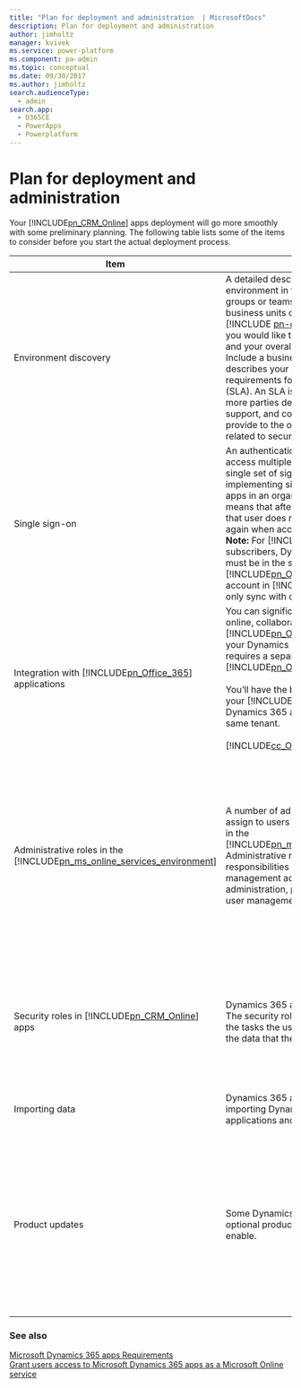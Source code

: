 ```yaml
---
title: "Plan for deployment and administration  | MicrosoftDocs"
description: Plan for deployment and administration 
author: jimholtz
manager: kvivek
ms.service: power-platform
ms.component: pa-admin
ms.topic: conceptual
ms.date: 09/30/2017
ms.author: jimholtz
search.audienceType: 
  - admin
search.app: 
  - D365CE
  - PowerApps
  - Powerplatform
---
```

# Plan for deployment and administration

Your [!INCLUDE[pn_CRM_Online](../includes/pn-crm-online.md)] apps deployment will go more smoothly with some preliminary planning.  The following table lists some of the items to consider before you start the actual deployment process.  


|                                                            Item                                                             |                                                                                                                                                                                                                                                                                                                                                                                                                                             Description                                                                                                                                                                                                                                                                                                                                                                                                                                              |                                                                                                                                                                                                                                                                                                                                                                                                                                                                                                            Considerations                                                                                                                                                                                                                                                                                                                                                                                                                                                                                                             |
|-----------------------------------------------------------------------------------------------------------------------------|------------------------------------------------------------------------------------------------------------------------------------------------------------------------------------------------------------------------------------------------------------------------------------------------------------------------------------------------------------------------------------------------------------------------------------------------------------------------------------------------------------------------------------------------------------------------------------------------------------------------------------------------------------------------------------------------------------------------------------------------------------------------------------------------------------------------------------------------------------------------------------------------------|---------------------------------------------------------------------------------------------------------------------------------------------------------------------------------------------------------------------------------------------------------------------------------------------------------------------------------------------------------------------------------------------------------------------------------------------------------------------------------------------------------------------------------------------------------------------------------------------------------------------------------------------------------------------------------------------------------------------------------------------------------------------------------------------------------------------------------------------------------------------------------------------------------------------------------------------------------------------------------------------------------------------------------------|
|                                                    Environment discovery                                                    |                                                                 A detailed description of your organization’s environment in terms of number of users, groups or teams, and the number and type of business units or divisions. Identify current [!INCLUDE [pn-crm-shortest](../includes/pn-crm-shortest.md)] apps data that you would like to bring into Dynamics 365 apps, and your overall data storage requirements. Include a business requirements analysis that describes your organization’s expectation or requirements for a service level agreement (SLA). An SLA is an agreement between two or more parties describing the deliverables, support, and communication that each party will provide to the other. Specify your policies related to security and privacy.                                                                 |                                                                                                                                                                                                             Is there enough overlap in customers and products across business units to be able to work in the same [!INCLUDE [pn-crm-shortest](../includes/pn-crm-shortest.md)] apps data? What type of security policy does the organization already have in place? Are there any special requirements in this area? Is there a plan for business growth that could affect the number of users of Dynamics 365 apps?<br /><br /> Plan for enough time to do this discovery; information that comes out of this exercise can affect the way you implement the service.                                                                                                                                                                                                              |
|                                                       Single sign-on                                                        | An authentication process that enables a user to access multiple systems or services through a single set of sign-on credentials. For example, implementing single sign-on for Dynamics 365 apps in an organization’s network environment means that after a user signs in to the network, that user does not have to enter credentials again when accessing Dynamics 365 apps. **Note:**  For [!INCLUDE[pn_Office_365](../includes/pn-office-365.md)] subscribers, Dynamics 365 apps environment must be in the same tenant as your [!INCLUDE[pn_Office_365](../includes/pn-office-365.md)] subscription. A user account in [!INCLUDE[pn_Active_Directory](../includes/pn-active-directory.md)] can only sync with one tenant. |                                                                                                                                                                                                                                                                                                                                                                    There are additional requirements to implement single sign-on, therefore, consider how important it is to your organization.<br /><br /> [!INCLUDE[proc_more_information](../includes/proc-more-information.md)] [Manage user account synchronization](manage-user-account-synchronization.md)                                                                                                                                                                                                                                                                                                                                                                     |
|                    Integration with [!INCLUDE[pn_Office_365](../includes/pn-office-365.md)] applications                    |                                                                                 You can significantly enhance your company’s online, collaborative experience by integrating [!INCLUDE[pn_Office_365](../includes/pn-office-365.md)] applications with your Dynamics 365 apps subscription. This requires a separate purchase of an [!INCLUDE[pn_Office_365](../includes/pn-office-365.md)] subscription<br /><br /> You’ll have the best integration experience if your [!INCLUDE[pn_Office_365](../includes/pn-office-365.md)] subscription and Dynamics 365 apps environment are in the same tenant.<br /><br /> [!INCLUDE[cc_Office365PlanRequirement](../includes/cc-office365planrequirement.md)]                                                                                 |     [!INCLUDE[proc_more_information](../includes/proc-more-information.md)] [What is Office 365?](https://www.microsoft.com/microsoft-365/business/compare-more-office-365-for-business-plans)                                                                                                                                                                                                                                                                                                                                                                                                                           |
| Administrative roles in the [!INCLUDE[pn_ms_online_services_environment](../includes/pn-ms-online-services-environment.md)] |                                                                                                                                                                                                                                        A number of administrative roles are available to assign to users if you manage your subscription in the [!INCLUDE[pn_ms_online_services_environment](../includes/pn-ms-online-services-environment.md)]. Administrative roles define administrative responsibilities related to subscription management activities, for example, billing administration, password administration, and user management administration.                                                                                                                                                                                                                                        |                                           Consider the available administrative roles and the needs of your environment to identify the roles you want to use and the users you will choose for each role. The global administrator role is the highest level role, having all the permissions to manage any part of the subscription process. We recommend that you assign this role to more than one person so that someone is always available to manage all aspects of the subscription. **Note:**  Administrative roles cover all subscription management functions within the service. These aren’t the same as the security roles that you assign to users in Dynamics 365 apps, which are required and govern access to resources in the Dynamics 365 apps service. See “Security roles in [!INCLUDE[pn_CRM_Online](../includes/pn-crm-online.md)] apps” in this table.                                            |
|                          Security roles in [!INCLUDE[pn_CRM_Online](../includes/pn-crm-online.md)] apps                          |                                                                                                                                                                                                                                                                                                                           Dynamics 365 apps uses role-based security.  The security role assigned to a user determines the tasks the user is permitted to perform and the data that the user is permitted to view.                                                                                                                                                                                                                                                                                                                           |                                                                                                                                                                                                    Every user must be assigned at least one security role  to access Dynamics 365 apps. **Note:**  Security roles aren’t the same as administrative roles in the [!INCLUDE[pn_ms_online_services_environment](../includes/pn-ms-online-services-environment.md)], which cover subscription management and related activities in the [!INCLUDE[pn_MS_Online_Services_Portal](../includes/pn-ms-online-services-portal.md)]. See: Administrative roles in the [!INCLUDE[pn_ms_online_services_environment](../includes/pn-ms-online-services-environment.md)] in this table.                                                                                                                                                                                                    |
|                                                       Importing data                                                        |                                                                                                                                                                                                                                                                                                                                                               Dynamics 365 apps offers a wizard to help with importing Dynamics 365 apps data from other applications and services.                                                                                                                                                                                                                                                                                                                                                               |                                                                                                                                                                                                                                                                                                                                                                                             If you import data from other systems, consider the way you’ll process the data to minimize errors. [!INCLUDE[proc_more_information](../includes/proc-more-information.md)] [Import data (all record types)](import-data-all-record-types.md)                                                                                                                                                                                                                                                                                                                                                                                             |
|                                                       Product updates                                                       |                                                                                                                                                                                                                                                                                                                                                                     Some Dynamics 365 apps releases will include optional product updates that you can choose to enable.                                                                                                                                                                                                                                                                                                                                                                     | Product updates may affect existing customizations in your Dynamics 365 apps environment. Review the documentation associated with each product update before you enable it in a production environment. Additionally, some product updates, such as the sales and service process forms, can’t be removed or easily reverted to the previous functionality. Therefore, you should give careful consideration before you enable a product update. **Tip:**  If you’re unsure whether you want to enable a product update in a Dynamics 365 apps environment used in production, sign up for a trial subscription to evaluate the new functionality. [!INCLUDE[proc_more_information](../includes/proc-more-information.md)] [Sign up for a free trial](http://go.microsoft.com/fwlink/p/?LinkID=256392) |

### See also 
 [Microsoft Dynamics 365 apps Requirements](online-requirements.md)   
 [Grant users access to Microsoft Dynamics 365 apps as a Microsoft Online service](grant-users-access.md)
